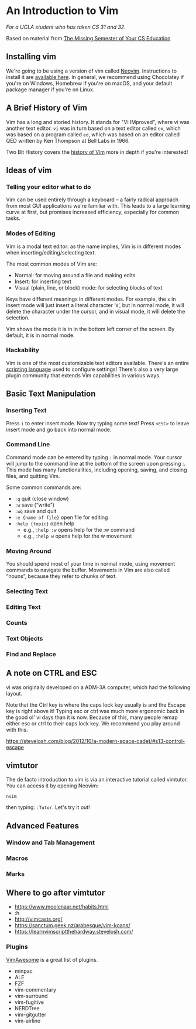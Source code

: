 # An Introduction to Vim

_For a UCLA student who has taken CS 31 and 32._

Based on material from [The Missing Semester of Your CS Education](https://missing.csail.mit.edu/2020/editors/)

## Installing vim

We're going to be using a version of vim called [Neovim](https://neovim.io/). Instructions to install it are [available here](https://github.com/neovim/neovim/wiki/Installing-Neovim). In general, we recommend using Chocolatey if you're on Windows, Homebrew if you're on macOS, and your default package manager if you're on Linux.

## A Brief History of Vim

Vim has a long and storied history. It stands for "Vi IMproved", where vi was another text editor. `vi` was in turn based on a text editor called `ex`, which was based on a program called `ed`, which was based on an editor called QED written by Ken Thompson at Bell Labs in 1966.

Two Bit History covers the [history of Vim](https://twobithistory.org/2018/08/05/where-vim-came-from.html) more in depth if you're interested!

## Ideas of vim

### Telling your editor what to do

Vim can be used entirely through a keyboard – a fairly radical approach from most GUI applications we're familiar with. This leads to a large learning curve at first, but promises increased efficiency, especially for common tasks.

### Modes of Editing

Vim is a modal text editor: as the name implies, Vim is in different modes when inserting/editing/selecting text.

The most common modes of Vim are:

- Normal: for moving around a file and making edits
- Insert: for inserting text
- Visual (plain, line, or block) mode: for selecting blocks of text

Keys have different meanings in different modes. For example, the `x` in insert mode will just insert a literal character ‘x’, but in normal mode, it will delete the character under the cursor, and in visual mode, it will delete the selection.

Vim shows the mode it is in in the bottom left corner of the screen. By default, it is in normal mode.

### Hackability

Vim is one of the most customizable text editors available. There's an entire [scripting language](https://en.wikipedia.org/wiki/Vim_(text_editor)#Vim_script) used to configure settings! There's also a very large plugin community that extends Vim capabilities in various ways.

## Basic Text Manipulation

### Inserting Text

Press `i` to enter insert mode. Now try typing some text! Press `<ESC>` to leave insert mode and go back into normal mode.

### Command Line

Command mode can be entered by typing `:` in normal mode. Your cursor will jump to the command line at the bottom of the screen upon pressing :. This mode has many functionalities, including opening, saving, and closing files, and quitting Vim.

Some common commands are:

- `:q` quit (close window)
- `:w` save (“write”)
- `:wq` save and quit
- `:e {name of file}` open file for editing
- `:help {topic}` open help
  - e.g., `:help :w` opens help for the :w command
  - e.g., `:help w` opens help for the w movement

### Moving Around

You should spend most of your time in normal mode, using movement commands to navigate the buffer. Movements in Vim are also called “nouns”, because they refer to chunks of text.


### Selecting Text

### Editing Text

### Counts

### Text Objects

### Find and Replace

## A note on CTRL and ESC

vi was originally developed on a ADM-3A computer, which had the following layout.


Note that the Ctrl key is where the caps lock key usually is and the Escape key is right above it! Typing esc or ctrl was much more ergonomic back in the good ol' vi days than it is now. Because of this, many people remap either esc or ctrl to their caps lock key. We recommend you play around with this.

https://stevelosh.com/blog/2012/10/a-modern-space-cadet/#s13-control-escape

## vimtutor

The de facto introduction to vim is via an interactive tutorial called vimtutor. You can access it by opening Neovim:

```
nvim
```

then typing: `:Tutor`. Let's try it out!

## Advanced Features

### Window and Tab Management

### Macros

### Marks

## Where to go after vimtutor

- https://www.moolenaar.net/habits.html
- :h
- http://vimcasts.org/
- https://sanctum.geek.nz/arabesque/vim-koans/
- https://learnvimscriptthehardway.stevelosh.com/

### Plugins

[VimAwesome](https://vimawesome.com/) is a great list of plugins.

- minpac
- ALE
- FZF
- vim-commentary
- vim-surround
- vim-fugitive
- NERDTree
- vim-gitgutter
- vim-airline







